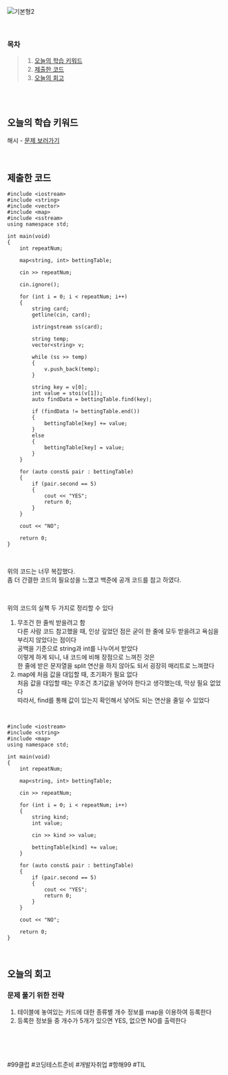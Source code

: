 ![기본형2](https://github.com/user-attachments/assets/b6d56057-0d29-4649-b245-42d25761f51f)

<br>

### 목차
> 1. [오늘의 학습 키워드](#오늘의-학습-키워드)
> 2. [제출한 코드](#제출한-코드)
> 3. [오늘의 회고](#오늘의-회고)

<br><br>

## 오늘의 학습 키워드
해시 - [문제 보러가기](https://www.acmicpc.net/problem/27160)
  
<br>

## 제출한 코드
```
#include <iostream>
#include <string>
#include <vector>
#include <map>
#include <sstream>
using namespace std;

int main(void)
{
	int repeatNum;

	map<string, int> bettingTable;

	cin >> repeatNum;

	cin.ignore();

	for (int i = 0; i < repeatNum; i++)
	{
		string card;
		getline(cin, card);

		istringstream ss(card);

		string temp;
		vector<string> v;

		while (ss >> temp)
		{
			v.push_back(temp);
		}

		string key = v[0];
		int value = stoi(v[1]);
		auto findData = bettingTable.find(key);

		if (findData != bettingTable.end())
		{
			bettingTable[key] += value;
		}
		else
		{
			bettingTable[key] = value;
		}
	}

	for (auto const& pair : bettingTable)
	{
		if (pair.second == 5)
		{
			cout << "YES";
			return 0;
		}
	}

	cout << "NO";

	return 0;
}
```
<br>

위의 코드는 너무 복잡했다. <br>
좀 더 간결한 코드의 필요성을 느꼈고 백준에 공개 코드를 참고 하였다. <br>

<br>

위의 코드의 실책 두 가지로 정리할 수 있다 <br>
1. 무조건 한 줄씩 받을려고 함 <br>
  다른 사람 코드 참고했을 때, 인상 깊었던 점은 굳이 한 줄에 모두 받을려고 욕심을 부리지 않았다는 점이다 <br>
  공백을 기준으로 string과 int를 나누어서 받았다 <br>
  이렇게 하게 되니, 내 코드에 비해 장점으로 느껴진 것은 <br>
  한 줄에 받은 문자열을 split 연산을 하지 않아도 되서 굉장히 매리트로 느껴졌다 <br>
3. map에 처음 값을 대입할 때, 초기화가 필요 없다 <br>
   처음 값을 대입할 때는 무조건 초기값을 넣어야 한다고 생각했는데, 막상 필요 없었다 <br>
   따라서, find를 통해 값이 있는지 확인해서 넣어도 되는 연산을 줄일 수 있었다

<br>

```
#include <iostream>
#include <string>
#include <map>
using namespace std;

int main(void)
{
	int repeatNum;

	map<string, int> bettingTable;

	cin >> repeatNum;

	for (int i = 0; i < repeatNum; i++)
	{
		string kind;
		int value;

		cin >> kind >> value;

		bettingTable[kind] += value;
	}

	for (auto const& pair : bettingTable)
	{
		if (pair.second == 5)
		{
			cout << "YES";
			return 0;
		}
	}

	cout << "NO";

	return 0;
}
```

<br>

## 오늘의 회고
### 문제 풀기 위한 전략
1. 테이블에 놓여있는 카드에 대한 종류별 개수 정보를 map을 이용하여 등록한다  <br>
2. 등록한 정보들 중 개수가 5개가 있으면 YES, 없으면 NO를 출력한다 <br>
<br>    
<br>
<br>
<br>
#99클럽 #코딩테스트준비 #개발자취업 #항해99 #TIL
